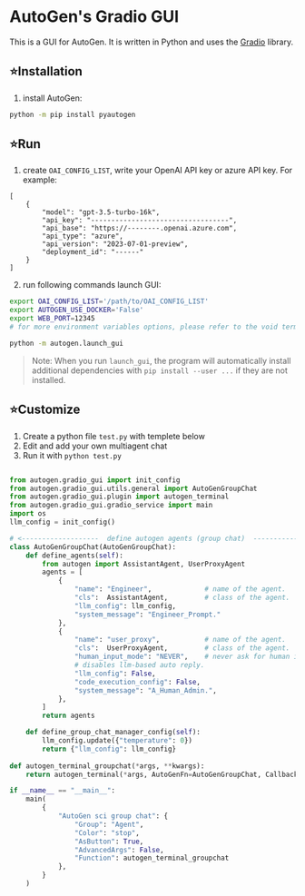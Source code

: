 # AutoGen's Gradio GUI

This is a GUI for AutoGen. It is written in Python and uses the [Gradio](https://gradio.app/) library.

## ⭐Installation

1. install AutoGen:

```bash
python -m pip install pyautogen
```

## ⭐Run

1. create `OAI_CONFIG_LIST`, write your OpenAI API key or azure API key. For example:

```
[
    {
        "model": "gpt-3.5-turbo-16k",
        "api_key": "----------------------------------",
        "api_base": "https://--------.openai.azure.com",
        "api_type": "azure",
        "api_version": "2023-07-01-preview",
        "deployment_id": "------"
    }
]

```

2. run following commands launch GUI:

```bash
export OAI_CONFIG_LIST='/path/to/OAI_CONFIG_LIST'
export AUTOGEN_USE_DOCKER='False'
export WEB_PORT=12345
# for more environment variables options, please refer to the void terminal project

python -m autogen.launch_gui
```

> Note:
> When you run `launch_gui`, the program will automatically install additional dependencies with `pip install --user ...` if they are not installed.

## ⭐Customize


1. Create a python file `test.py` with templete below
2. Edit and add your own multiagent chat
3. Run it with `python test.py`

```python

from autogen.gradio_gui import init_config
from autogen.gradio_gui.utils.general import AutoGenGroupChat
from autogen.gradio_gui.plugin import autogen_terminal
from autogen.gradio_gui.gradio_service import main
import os
llm_config = init_config()

# <-------------------  define autogen agents (group chat)  ------------------->
class AutoGenGroupChat(AutoGenGroupChat):
    def define_agents(self):
        from autogen import AssistantAgent, UserProxyAgent
        agents = [
            {
                "name": "Engineer",             # name of the agent.
                "cls":  AssistantAgent,         # class of the agent.
                "llm_config": llm_config,
                "system_message": "Engineer_Prompt."
            },
            {
                "name": "user_proxy",           # name of the agent.
                "cls":  UserProxyAgent,         # class of the agent.
                "human_input_mode": "NEVER",    # never ask for human input.
                # disables llm-based auto reply.
                "llm_config": False,
                "code_execution_config": False,
                "system_message": "A_Human_Admin.",
            },
        ]
        return agents

    def define_group_chat_manager_config(self):
        llm_config.update({"temperature": 0})
        return {"llm_config": llm_config}
    
def autogen_terminal_groupchat(*args, **kwargs):
    return autogen_terminal(*args, AutoGenFn=AutoGenGroupChat, Callback=f"{os.path.basename(__file__).split('.py')[0]}->autogen_terminal_fn_02", **kwargs)

if __name__ == "__main__":
    main(
        {
            "AutoGen sci group chat": {
                "Group": "Agent",
                "Color": "stop",
                "AsButton": True,
                "AdvancedArgs": False,
                "Function": autogen_terminal_groupchat
            },
        }
    )
```

